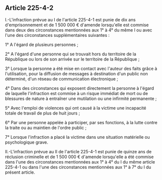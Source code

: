 Article 225-4-2
----
I.-L'infraction prévue au I de l'article 225-4-1 est punie de dix ans
d'emprisonnement et de 1 500 000 € d'amende lorsqu'elle est commise dans deux
des circonstances mentionnées aux 1° à 4° du même I ou avec l'une des
circonstances supplémentaires suivantes :

1° A l'égard de plusieurs personnes ;

2° A l'égard d'une personne qui se trouvait hors du territoire de la République
ou lors de son arrivée sur le territoire de la République ;

3° Lorsque la personne a été mise en contact avec l'auteur des faits grâce à
l'utilisation, pour la diffusion de messages à destination d'un public non
déterminé, d'un réseau de communication électronique ;

4° Dans des circonstances qui exposent directement la personne à l'égard de
laquelle l'infraction est commise à un risque immédiat de mort ou de blessures
de nature à entraîner une mutilation ou une infirmité permanente ;

5° Avec l'emploi de violences qui ont causé à la victime une incapacité totale
de travail de plus de huit jours ;

6° Par une personne appelée à participer, par ses fonctions, à la lutte contre
la traite ou au maintien de l'ordre public ;

7° Lorsque l'infraction a placé la victime dans une situation matérielle ou
psychologique grave.

II.-L'infraction prévue au II de l'article 225-4-1 est punie de quinze ans de
réclusion criminelle et de 1 500 000 € d'amende lorsqu'elle a été commise dans
l'une des circonstances mentionnées aux 1° à 4° du I du même article 225-4-1 ou
dans l'une des circonstances mentionnées aux 1° à 7° du I du présent article.

